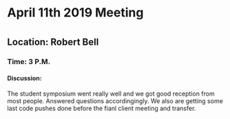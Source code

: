 <h1>April 11th 2019 Meeting<h1>
<h2>Location: Robert Bell</h2>
<h3>Time: 3 P.M.</h3>
<h4>Discussion:</h4>
<p>The student symposium went really well and we got good reception from most people. Answered questions accordingingly. 
We also are getting some last code pushes done before the fianl client meeting and transfer.</p>
